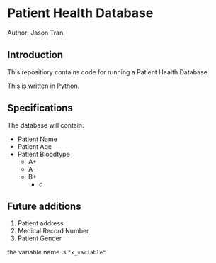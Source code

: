 # Patient Health Database

Author: Jason Tran

## Introduction
This repositiory contains code for running a Patient Health Database.  

This is written in Python. 

## Specifications
The database will contain:
* Patient Name
* Patient Age
* Patient Bloodtype
  - A+
  - A-
  - B+
    * d

## Future additions
1. Patient address
1. Medical Record Number
1. Patient Gender

the variable name is `"x_variable"`

